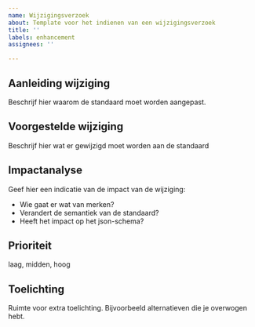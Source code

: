```yaml
---
name: Wijzigingsverzoek
about: Template voor het indienen van een wijzigingsverzoek
title: ''
labels: enhancement
assignees: ''

---
```


## Aanleiding wijziging
Beschrijf hier waarom de standaard moet worden aangepast.

## Voorgestelde wijziging
Beschrijf hier wat er gewijzigd moet worden aan de standaard

## Impactanalyse
Geef hier een indicatie van de impact van de wijziging:
- Wie gaat er wat van merken?
- Verandert de semantiek van de standaard?
- Heeft het impact op het json-schema?

## Prioriteit
laag, midden, hoog

## Toelichting
Ruimte voor extra toelichting. Bijvoorbeeld alternatieven die je overwogen hebt.
